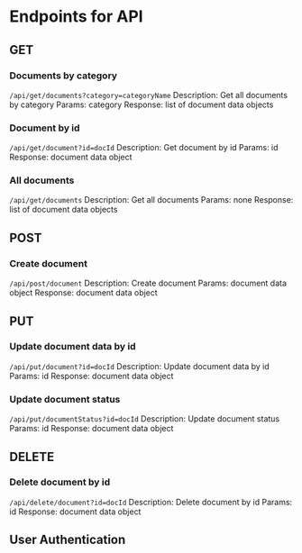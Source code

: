 # Endpoints for API

## GET 
### Documents by category
`/api/get/documents?category=categoryName`
Description: Get all documents by category
Params: category
Response: list of document data objects

### Document by id
`/api/get/document?id=docId`
Description: Get document by id
Params: id
Response: document data object

### All documents
`/api/get/documents`
Description: Get all documents
Params: none
Response: list of document data objects

## POST
### Create document
`/api/post/document`
Description: Create document
Params: document data object
Response: document data object

## PUT
### Update document data by id
`/api/put/document?id=docId`
Description: Update document data by id
Params: id
Response: document data object

### Update document status
`/api/put/documentStatus?id=docId`
Description: Update document status
Params: id
Response: document data object

## DELETE
### Delete document by id
`/api/delete/document?id=docId`
Description: Delete document by id
Params: id
Response: document data object

## User Authentication


